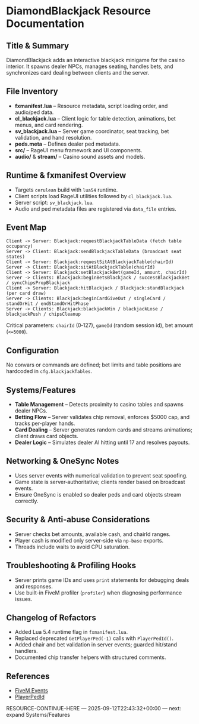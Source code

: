 # DiamondBlackjack Resource Documentation

## Title & Summary
DiamondBlackjack adds an interactive blackjack minigame for the casino interior. It spawns dealer NPCs, manages seating, handles bets, and synchronizes card dealing between clients and the server.

## File Inventory
- **fxmanifest.lua** – Resource metadata, script loading order, and audio/ped data.
- **cl_blackjack.lua** – Client logic for table detection, animations, bet menus, and card rendering.
- **sv_blackjack.lua** – Server game coordinator, seat tracking, bet validation, and hand resolution.
- **peds.meta** – Defines dealer ped metadata.
- **src/** – RageUI menu framework and UI components.
- **audio/** & **stream/** – Casino sound assets and models.

## Runtime & fxmanifest Overview
- Targets `cerulean` build with `lua54` runtime.
- Client scripts load RageUI utilities followed by `cl_blackjack.lua`.
- Server script: `sv_blackjack.lua`.
- Audio and ped metadata files are registered via `data_file` entries.

## Event Map
```
Client -> Server: Blackjack:requestBlackjackTableData (fetch table occupancy)
Server -> Client: Blackjack:sendBlackjackTableData (broadcast seat states)
Client -> Server: Blackjack:requestSitAtBlackjackTable(chairId)
Server -> Client: Blackjack:sitAtBlackjackTable(chairId)
Client -> Server: Blackjack:setBlackjackBet(gameId, amount, chairId)
Server -> Clients: Blackjack:beginBetsBlackjack / successBlackjackBet / syncChipsPropBlackjack
Client -> Server: Blackjack:hitBlackjack / Blackjack:standBlackjack (per card draw)
Server -> Clients: Blackjack:beginCardGiveOut / singleCard / standOrHit / endStandOrHitPhase
Server -> Clients: Blackjack:blackjackWin / blackjackLose / blackjackPush / chipsCleanup
```
Critical parameters: `chairId` (0‑127), `gameId` (random session id), bet amount (`<=5000`).

## Configuration
No convars or commands are defined; bet limits and table positions are hardcoded in `cfg.blackjackTables`.

## Systems/Features
- **Table Management** – Detects proximity to casino tables and spawns dealer NPCs.
- **Betting Flow** – Server validates chip removal, enforces $5000 cap, and tracks per-player hands.
- **Card Dealing** – Server generates random cards and streams animations; client draws card objects.
- **Dealer Logic** – Simulates dealer AI hitting until 17 and resolves payouts.

## Networking & OneSync Notes
- Uses server events with numerical validation to prevent seat spoofing.
- Game state is server‑authoritative; clients render based on broadcast events.
- Ensure OneSync is enabled so dealer peds and card objects stream correctly.

## Security & Anti-abuse Considerations
- Server checks bet amounts, available cash, and chairId ranges.
- Player cash is modified only server-side via `np-base` exports.
- Threads include waits to avoid CPU saturation.

## Troubleshooting & Profiling Hooks
- Server prints game IDs and uses `print` statements for debugging deals and responses.
- Use built-in FiveM profiler (`profiler`) when diagnosing performance issues.

## Changelog of Refactors
- Added Lua 5.4 runtime flag in `fxmanifest.lua`.
- Replaced deprecated `GetPlayerPed(-1)` calls with `PlayerPedId()`.
- Added chair and bet validation in server events; guarded hit/stand handlers.
- Documented chip transfer helpers with structured comments.

## References
- [FiveM Events](https://docs.fivem.net/docs/scripting-reference/events/)
- [PlayerPedId](https://docs.fivem.net/natives/?_0xD80958FC74E988A6)

RESOURCE-CONTINUE-HERE — 2025-09-12T22:43:32+00:00 — next: expand Systems/Features
